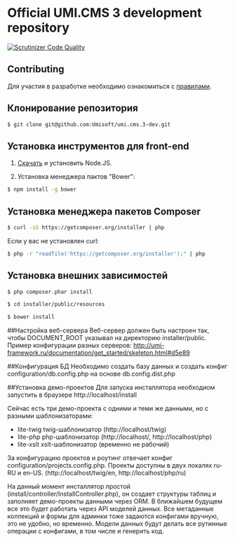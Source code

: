 Official UMI.CMS 3 development repository
=============

[![Scrutinizer Code Quality](https://scrutinizer-ci.com/g/Umisoft/umi.cms.3-dev/badges/quality-score.png?b=dev&s=f8e7d72d796fb24475b431ffd024d92e60f7a16a)](https://scrutinizer-ci.com/g/Umisoft/umi.cms.3-dev/?branch=dev)

## Contributing
Для участия в разработке необходимо ознакомиться с [правилами](CONTRIBUTING.md). 

## Клонирование репозитория
```sh
$ git clone git@github.com:Umisoft/umi.cms.3-dev.git
```
## Установка инструментов для front-end

1) <a href="http://nodejs.org/download/">Скачать</a> и установить Node.JS.

2) Установка менеджера пактов "Bower":

```sh
$ npm install -g bower
```

## Установка менеджера пакетов Composer
```sh
$ curl -sS https://getcomposer.org/installer | php
```

Если у вас не установлен curl:

```sh
$ php -r "readfile('https://getcomposer.org/installer');" | php
```

## Установка внешних зависимостей

```sh
$ php composer.phar install
```

```sh
$ cd installer/public/resources
```

```sh
$ bower install
```

##Настройка веб-сервера
Веб-сервер должен быть настроен так, чтобы DOCUMENT_ROOT указывал на директорию installer/public.
Пример конфигурации разных серверов: http://umi-framework.ru/documentation/get_started/skeleton.html#d5e89

##Конфигурация БД
Необходимо создать базу данных и создать конфиг configuration/db.config.php на основе db.config.dist.php

##Установка демо-проектов
Для запуска инсталлятора необходиом запустить в браузере http://localhost/install

Сейчас есть три демо-проекта с одними и теми же данными, но с разными шаблонизаторами:
- lite-twig twig-шаблонизатор (http://localhost/twig)
- lite-php php-шаблонизатор (http://localhost/, http://localhost/php)
- lite-xslt xslt-шаблонизатор (временно не рабочий)

За конфигурацию проектов и роутинг отвечает конфиг configuration/projects.config.php.
Проекты доступны в двух локалях ru-RU и en-US. (http://localhost/twig/en, http://localhost/php/ru)

На данный момент инсталлятор простой (install/controller/InstallController.php), он создает структуры таблиц
и заполняет демо-проекты данными через ORM. В ближайшем будущем все это будет работать через API моделей данных.
Все метаданные коллекций и формы для админки тоже задаются конфигами вручную, это не удобно, но временно. Модели данных будут делать все рутинные операции с конфигами, в том числе и генерить код.
